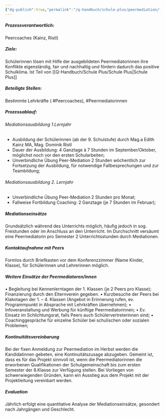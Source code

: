 ```yaml
---
{"dg-publish":true,"permalink":"/q-handbuch/schule-plus/peermediation/"}
---
```


##### Prozessverantwortlich:
Peercoaches (Kainz, Ristl)
##### Ziele:
Schülerinnen lösen mit Hilfe der ausgebildeten Peermediatorinnen ihre Konflikte eigenständig, fair und nachhaltig und fördern dadurch das positive Schulklima. Ist Teil von [[Q-Handbuch/Schule Plus/Schule Plus\|Schule Plus]]
##### Beteiligte Stellen:
Bestimmte Lehrkräfte ( #Peercoaches), #Peermediatorinnen
##### Prozessablauf:
###### Mediationsausbildung 1.Lernjahr
* Ausbildung der Schülerinnen (ab der 9. Schulstufe) durch Mag.a Edith Kainz MA, Mag. Dominik Ristl
* Dauer der Ausbildung: 4 Ganztage à 7 Stunden im September/Oktober, möglichst  noch vor den ersten Schularbeiten;
* Unverbindliche Übung Peer-Mediation 2 Stunden wöchentlich  zur Fortsetzung der Ausbildung, für notwendige Fallbesprechungen und zur Teambildung;
###### Mediationsausbildung 2. Lernjahr
* Unverbindliche Übung Peer-Mediation 2 Stunden pro Monat;
* Fallweise Fortbildung Coaching: 2 Ganztage (je 7 Stunden im Februar);
##### Mediationseinsätze
Grundsätzlich während des Unterrichts möglich, häufig jedoch in sog. Freistunden oder im Anschluss an den Unterricht.
Im Durchschnitt versäumt eine Peermediatorin pro Semester 2 Unterrichtsstunden durch Mediationen.
##### Kontaktaufnahme mit Peers
Formlos durch Briefkasten vor dem Konferenzzimmer (Name Kinder, Klasse), für Schülerinnen und Lehrerinnen möglich.
##### Weitere Einsätze der Peermediatoren/innen
•	Begleitung bei Kennenlerntagen der 1. Klassen (je 2 Peers pro Klasse); Finanzierung durch den Elternverein gegeben.
•	Kurzbesuche der Peers bei Klakotagen der 1. – 4. Klassen (Angebot in Erinnerung rufen, ev. Programmpunkt in Absprache mit Lehrkräften übernehmen);
•	Infoveranstaltung und Werbung für künftige Peermediatorinnen;
•	Ev. Einsatz im Schlichtungsrat, falls Peers auch Schülervertreterinnen sind;
•	Coachinggespräche für einzelne Schüler bei schulischen oder sozialen Problemen;
##### Kontinuitätsvereinbarung
Bei der fixen Anmeldung zur Peermediation im Herbst werden die Kandidatinnen gebeten, eine Kontinuitätszusage abzugeben. Gemeint ist, dass es für das Projekt sinnvoll ist, wenn die Peermediatorinnen die erworbenen Qualifikationen der Schulgemeinschaft bis zum ersten Semester der 8.Klasse zur Verfügung stellen. Bei Vorliegen von schwerwiegenden Gründen, kann ein Ausstieg aus dem Projekt mit der Projektleitung vereinbart werden.
##### Evaluation
Jährlich erfolgt eine quantitative Analyse der Mediationseinsätze, gesondert nach Jahrgängen und Geschlecht.

